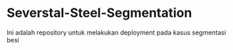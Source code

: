 # Severstal-Steel-Segmentation
Ini adalah repository untuk melakukan deployment pada kasus segmentasi besi
